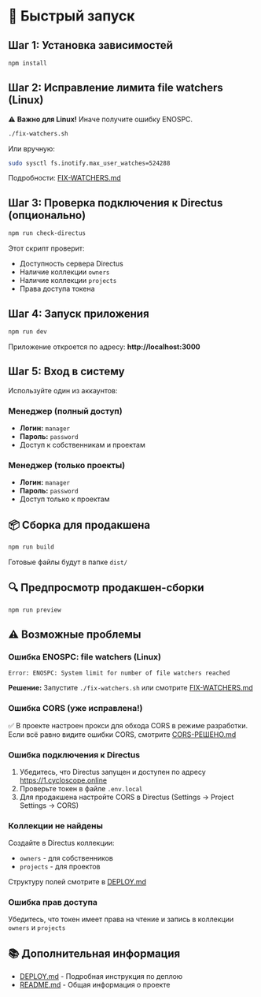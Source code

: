 # 🚀 Быстрый запуск

## Шаг 1: Установка зависимостей
```bash
npm install
```

## Шаг 2: Исправление лимита file watchers (Linux)

⚠️ **Важно для Linux!** Иначе получите ошибку ENOSPC.

```bash
./fix-watchers.sh
```

Или вручную:
```bash
sudo sysctl fs.inotify.max_user_watches=524288
```

Подробности: [FIX-WATCHERS.md](FIX-WATCHERS.md)

## Шаг 3: Проверка подключения к Directus (опционально)
```bash
npm run check-directus
```

Этот скрипт проверит:
- Доступность сервера Directus
- Наличие коллекции `owners`
- Наличие коллекции `projects`
- Права доступа токена

## Шаг 4: Запуск приложения
```bash
npm run dev
```

Приложение откроется по адресу: **http://localhost:3000**

## Шаг 5: Вход в систему

Используйте один из аккаунтов:

### Менеджер (полный доступ)
- **Логин:** `manager`
- **Пароль:** `password`
- Доступ к собственникам и проектам

### Менеджер (только проекты)
- **Логин:** `manager`
- **Пароль:** `password`
- Доступ только к проектам

## 📦 Сборка для продакшена

```bash
npm run build
```

Готовые файлы будут в папке `dist/`

## 🔍 Предпросмотр продакшен-сборки

```bash
npm run preview
```

## ⚠️ Возможные проблемы

### Ошибка ENOSPC: file watchers (Linux)
```
Error: ENOSPC: System limit for number of file watchers reached
```
**Решение:** Запустите `./fix-watchers.sh` или смотрите [FIX-WATCHERS.md](FIX-WATCHERS.md)

### Ошибка CORS (уже исправлена!)
✅ В проекте настроен прокси для обхода CORS в режиме разработки.
Если всё равно видите ошибки CORS, смотрите [CORS-РЕШЕНО.md](CORS-РЕШЕНО.md)

### Ошибка подключения к Directus
1. Убедитесь, что Directus запущен и доступен по адресу https://1.cycloscope.online
2. Проверьте токен в файле `.env.local`
3. Для продакшена настройте CORS в Directus (Settings → Project Settings → CORS)

### Коллекции не найдены
Создайте в Directus коллекции:
- `owners` - для собственников
- `projects` - для проектов

Структуру полей смотрите в [DEPLOY.md](DEPLOY.md)

### Ошибка прав доступа
Убедитесь, что токен имеет права на чтение и запись в коллекции `owners` и `projects`

## 📚 Дополнительная информация

- [DEPLOY.md](DEPLOY.md) - Подробная инструкция по деплою
- [README.md](README.md) - Общая информация о проекте
